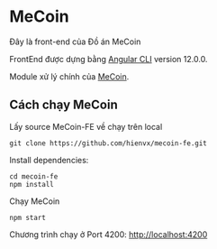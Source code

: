 # MeCoin

Đây là front-end của Đồ án MeCoin

FrontEnd được dựng bằng [Angular CLI](https://github.com/angular/angular-cli) version 12.0.0.

Module xử lý chính của [MeCoin](https://github.com/hienvx/MeCoin.git).

##  Cách chạy MeCoin
Lấy source MeCoin-FE về chạy trên local

```
git clone https://github.com/hienvx/mecoin-fe.git
```

Install dependencies:
```
cd mecoin-fe
npm install
```

Chạy MeCoin
```
npm start
```

Chương trình chạy ở Port 4200: [http://localhost:4200](http://localhost:4200)